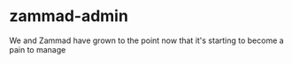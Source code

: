 # zammad-admin

We and Zammad have grown to the point now that it's starting to become a pain to manage